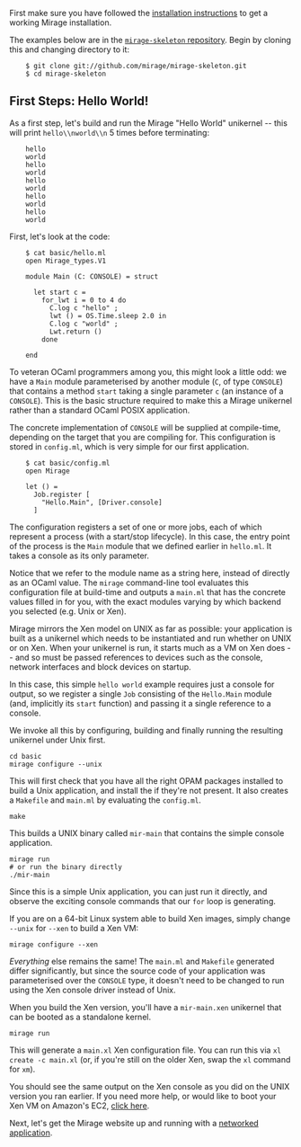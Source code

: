 First make sure you have followed the [installation instructions](/wiki/install) to get a working Mirage installation.

The examples below are in the [`mirage-skeleton` repository](http://github.com/mirage/mirage-skeleton). Begin by cloning this and changing directory to it:

```
    $ git clone git://github.com/mirage/mirage-skeleton.git
    $ cd mirage-skeleton
```

## First Steps: Hello World!

As a first step, let's build and run the Mirage "Hello World" unikernel -- this
will print `hello\\nworld\\n` 5 times before terminating:

```
    hello
    world
    hello
    world
    hello
    world
    hello
    world
    hello
    world
```

First, let's look at the code:

```
    $ cat basic/hello.ml
    open Mirage_types.V1

    module Main (C: CONSOLE) = struct

      let start c =
        for_lwt i = 0 to 4 do
          C.log c "hello" ;
          lwt () = OS.Time.sleep 2.0 in
          C.log c "world" ;
          Lwt.return ()
        done

    end
```

To veteran OCaml programmers among you, this might look a little odd: we have a
`Main` module parameterised by another module (`C`, of type `CONSOLE`) that
contains a method `start` taking a single parameter `c` (an instance of a
`CONSOLE`). This is the basic structure required to make this a Mirage
unikernel rather than a standard OCaml POSIX application.

The concrete implementation of `CONSOLE` will be supplied at compile-time,
depending on the target that you are compiling for.  This configuration is
stored in `config.ml`, which is very simple for our first application.

```
    $ cat basic/config.ml
    open Mirage

    let () =
      Job.register [
        "Hello.Main", [Driver.console]
      ]
```

The configuration registers a set of one or more jobs, each of which represent a
process (with a start/stop lifecycle).  In this case, the entry point of the process
is the `Main` module that we defined earlier in `hello.ml`.  It takes a console
as its only parameter.

Notice that we refer to the module name as a string here, instead of directly
as an OCaml value.  The `mirage` command-line tool evaluates this configuration
file at build-time and outputs a `main.ml` that has the concrete values filled in
for you, with the exact modules varying by which backend you selected (e.g. Unix or
Xen).

Mirage mirrors the Xen model on UNIX as far as possible: your application is
built as a unikernel which needs to be instantiated and run whether on UNIX or
on Xen. When your unikernel is run, it starts much as a VM on Xen does -- and
so must be passed references to devices such as the console, network interfaces
and block devices on startup.

In this case, this simple `hello world` example requires just a console for
output, so we register a single `Job` consisting of the `Hello.Main` module
(and, implicitly its `start` function) and passing it a single reference to a
console.

We invoke all this by configuring, building and finally running the resulting
unikernel under Unix first.


```
cd basic
mirage configure --unix
```

This will first check that you have all the right OPAM packages installed
to build a Unix application, and install the if they're not present.
It also creates a `Makefile` and `main.ml` by evaluating the `config.ml`.

```
make
```

This builds a UNIX binary called `mir-main` that contains the simple console
application.

```
mirage run
# or run the binary directly
./mir-main
```

Since this is a simple Unix application, you can just run it directly, and
observe the exciting console commands that our `for` loop is generating.

If you are on a 64-bit Linux system able to build Xen images, simply change
`--unix` for `--xen` to build a Xen VM:

```
mirage configure --xen
```

*Everything* else remains the same!  The `main.ml` and `Makefile` generated
differ significantly, but since the source code of your application was 
parameterised over the `CONSOLE` type, it doesn't need to be changed to run
using the Xen console driver instead of Unix.

When you build the Xen version, you'll have a `mir-main.xen` unikernel that
can be booted as a standalone kernel.

```
mirage run
```

This will generate a `main.xl` Xen configuration file.  You can run this
via `xl create -c main.xl` (or, if you're still on the older Xen, swap
the `xl` command for `xm`).

You should see the same output on the Xen console as you did on the UNIX
version you ran earlier. If you need more help, or would like to boot your Xen
VM on Amazon's EC2, [click here](/wiki/xen-boot).

Next, let's get the Mirage website up and running with a [networked application](/wiki/mirage-www).
